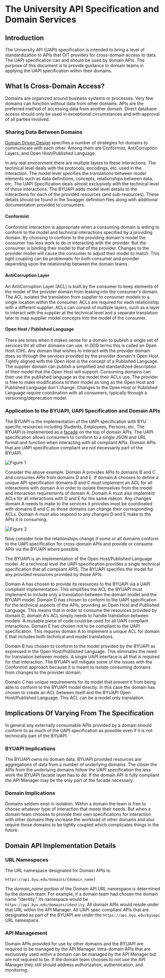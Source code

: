 # The University API Specification and Domain Services

## Introduction
The University API (UAPI) specification is intended to bring a level of standardization to APIs that OIT provides for cross-domain access to data. The UAPI specification can and should be used by domain APIs. The purpose of this document is to provide guidance to domain teams in applying the UAPI specification within their domains.

## What Is Cross-Domain Access?

Domains are organized around business systems or processes. Very few domains can function without data from other domains. APIs are the preferred method of accessing data from another domain. Direct database access should only be used in exceptional circumstances and with approval of all parties involved.  

### Sharing Data Between Domains

[Domain Driven Design](https://en.wikipedia.org/wiki/Domain-driven_design) specifies a number of strategies for domains to communicate with each other. Among them are Conformist, AntiCorruption Layers, and Open Host/Published Language. 

In any real environment there are multiple layers to these interactions. The technical level deals with the protocols, encodings, etc. used in the interaction. The model level specifies the translations between model elements such as data definitions, concepts, relationships between data, etc. The UAPI Specification deals almost exclusively with the technical level of these interactions. The BYUAPI adds model level details to the interactions for each of the provided resources (and sub-resources). These details should be found in the Swagger definition files along with additional documentation provided to consumers. 

#### Conformist

Conformist interaction is appropriate when a consuming domain is willing to conform to the model and technical interactions specified by a providing domain. By choosing to conform to the providing domain's model the consumer has less work to do in interacting with the provider. But the consumer is binding their model to that of the provider. Changes to the provider model will cause the consumer to adjust their model to match. 
This tight coupling can be problematic for both consumer and provider depending upon the relationship between the domain teams. 

#### AntiCorruption Layer

An AntiCorruption Layer (ACL) is built by the consumer to keep elements of the model of the provider domain from leaking into the consumer's domain. The ACL isolates the translation from supplier to consumer models to a single location within the consumer. ACLs are required for each relationship with a different supplier. ACLs can consist of multiple layers, such as a layer to interact with the supplier at the technical level and a separate translation later to map supplier model concepts into the model of the consumer. 

#### Open Host / Published Language

There are times when it makes sense for a domain to publish a single set of services tht all other domains can use. In DDD terms this is called an Open Host (OH). Any domain that wishes to interact with the provider domain does so through the services provided by the provider domain's Open Host. Tightly aligned with the Open Host is the concept of a Published Language. The supplier domain can publish a simplified and standardized description of their model that the Open Host will support. Consuming domains can then use the published language as the model their ACLs use. The provider is free to make modifications to their model as long as the Open Host and Published Language don't change. Changes to the Open Host or Published Language require coordination with all consumers, typically through a versioning/deprecation model. 


### Application to the BYUAPI, UAPI Specification and Domain APIs

The BYUAPI is the implementation of the UAPI specification with BYU specific resources including Students, Employees, Persons, etc. The BYUAPI is implemented as a [facade](https://en.wikipedia.org/wiki/Facade_pattern) on the top of domain APIs. The UAPI specification allows consumers to conform to a single JSON and URL format and function when interacting with all compliant APIs. Domain APIs that are UAPI specification compliant are not necessarily part of the BYUAPI.

![Figure 1](./images/direct-domain-access.jpeg "Figure 1")

Consider the above example. Domain A provides APIs to domains B and C and consumes APIs from domains D and E. If domain A chooses to define a unique API specification domains B and C must implement an ACL for all interactions with domain A in order to isolate themselves from the model and interaction requirements of domain A. Domain A must also implement ACLs for all interactions with D and E for the same reason. Any changes domain A needs to make to the services it provides must be coordinated with domains B and C so those domains can change their corresponding ACLs. Domain A must also respond to any changes D and E make to the APIs it is consuming.    

![Figure 2](./images/UAPI-access.jpeg "Figure 2")

Now consider how the relationships change if some or all domains conform to the UAPI specification for cross-domain APIs and provide or consume APIs via the BYUAPI where possible. 

The BYUAPI is an implementation of the Open Host/Published Language model. At a technical level the UAPI specification provides a single technical specification that all compliant APIS. The BYUAPI specifies the model for any provided resources provided by those APIs. 

Domain A has chosen to provide its resources to the BYUAPI via a UAPI compliant implementation. This simplifies the ACL the BYUAPI must implement to include only a translation between the domain model and the BYUAPI model. Domain D has chosen to conform to the UAPI specification for the technical aspects of the APIs, providing an Open Host and Published Language. This means that in order to consume the resources provided by domain D, domain A's ACL simply needs to handle translation between models. A reusable piece of code could be used for all UAPI compliant interactions. Domain E has chosen not to be compliant to the UAPI specification. This requires domain A to implement a unique ACL for domain E that includes both technical and model translations. 

Domain B has chosen to conform to the model provided by the BYUAPI as expressed in the Open Host/Published Language. This eliminates the need for translation between models. A single UAPI interface is all that is required for that interaction. The BYUAPI will mitigate some of the issues with the Conformist approach because it is meant to isolate consuming domains from changes to the provider domain. 

Domain C has unique requirements for its model that prevent it from being able to conform to the BYUAPI model directly. In this case the domain has chosen to create an ACL between itself and the BYUAPI Open Host/Published Language. This ACL can be a model only translation. 

## Implications Of Varying From The Specification

In general any externally consumable APIs provided by a domain should conform to as much of the UAPI specification as possible even if it is not technically part of the BYUAPI. 

### BYUAPI Implications

The BYUAPI owns no domain data. BYUAPI provided resources are aggregations of data from a number of underlying domains. The closer the APIs from the underlying domains follow the UAPI specification the less work the BYUAPI facade layer has to do. If the domain API is fully compliant the API Manager may be the only part of the facade necessary. 

### Domain Implications

Domains seldom exist in isolation. Within a domain the team is free to choose whatever type of interaction that meets their needs. But when a domain team chooses to provide their own specifications for interaction with other domains they increase the workload of other domains and also require those domains to be tightly coupled which complicates things in the future. 

## Domain API Implementation Details

### URL Namespaces
The URL namespace designated for Domain APIs is:

```
https://api.byu.edu/domains/{domain_name}
```

The *domain\_name* portion of the Domain API URL namespace is determined by the domain team. For example, if a domain team had chosen the domain name "identity," its namespace would be `https://api.byu.edu/domains/identity`. All domain APIs would reside under that URL within the API Manager. All UAPI spec compliant APIs that are designated as part of the BYUAPI are under the `https://api.byu.edu/byuapi` URL namespace. 

### API Management

Domain APIs provided for use by other domains and the BYUAPI are required to be managed by the API Manager. Intra-domain APIs that are exclusively used within a domain can be managed by the API Manager but are not required to be. If the domain team chooses to not use the API Manager they still should address authorization, authentication, and monitoring.